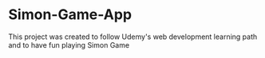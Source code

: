 # Simon-Game-App
 This project was created to follow Udemy's web development learning path and to have fun playing Simon Game
